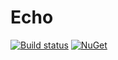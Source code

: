 # Echo

[![Build status](https://img.shields.io/appveyor/ci/daulet/echo/master.svg)]() [![NuGet](https://img.shields.io/nuget/v/Echo.svg)]()
